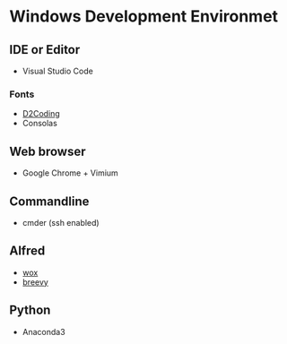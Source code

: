 # Windows Development Environmet

## IDE or Editor

* Visual Studio Code  

### Fonts

* [D2Coding](https://github.com/naver/d2codingfont)
* Consolas

## Web browser

* Google Chrome + Vimium

## Commandline

* cmder (ssh enabled)

## Alfred

* [wox](https://github.com/Wox-launcher/Wox/releases)
* [breevy](http://www.16software.com/breevy/)

## Python

* Anaconda3